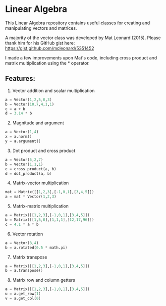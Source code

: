 # Linear Algebra
This Linear Algebra repository contains useful classes for creating and manipulating vectors and matrices.

A majority of the vector class was developed by Mat Leonard (2015). Please thank him for his GitHub gist here: https://gist.github.com/mcleonard/5351452

I made a few improvements upon Mat's code, including cross product and matrix multiplication using the * operator.


## Features:
1. Vector addition and scalar multiplication
```python
a = Vector(1,2,5,0,3)
b = Vector(10,7,4,1,1)
c = a + b
d = 3.14 * b
```
2. Magnitude and argument
```python
a = Vector(1,4)
x = a.norm()
y = a.argument()
```

3. Dot product and cross product
```python
a = Vector(5,2,7)
b = Vector(1,1,1)
c = cross_product(a, b)
d = dot_product(a, b)
```

4. Matrix-vector multiplication
```python
mat = Matrix([[1,2,3],[-1,0,1],[3,4,5]])
a = mat * Vector(1,2,3)
```


5. Matrix-matrix multiplication
```python
a = Matrix([[1,2,3],[-1,0,1],[3,4,5]])
b = Matrix([[1,5,0],[1,1,1],[12,17,96]])
c = 4.1 * a * b
```

6. Vector rotation
```python
a = Vector(3,4)
b = a.rotated(0.5 * math.pi)
```

7. Matrix transpose
```python
a = Matrix([[1,2,3],[-1,0,1],[3,4,5]])
b = a.transpose()
```

8. Matrix row and column getters
```python
a = Matrix([[1,2,3],[-1,0,1],[3,4,5]])
u = a.get_row(1)
v = a.get_col(0)
```
